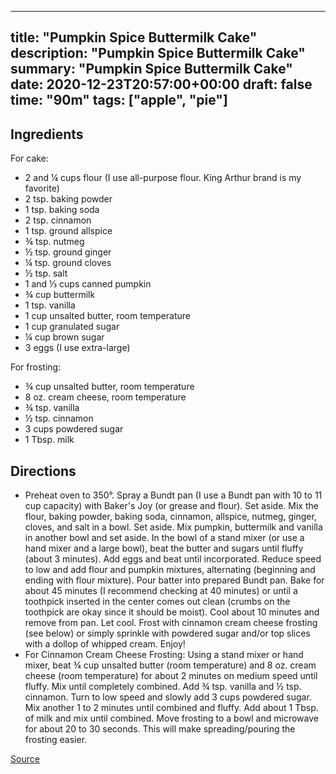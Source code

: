 
---
title: "Pumpkin Spice Buttermilk Cake"
description: "Pumpkin Spice Buttermilk Cake"
summary: "Pumpkin Spice Buttermilk Cake"
date: 2020-12-23T20:57:00+00:00
draft: false
time: "90m"
tags: ["apple", "pie"]
---

## Ingredients

For cake:
- 2 and ¼ cups flour (I use all-purpose flour. King Arthur brand is my favorite)
- 2 tsp. baking powder
- 1 tsp. baking soda
- 2 tsp. cinnamon
- 1 tsp. ground allspice
- ¾ tsp. nutmeg
- ½ tsp. ground ginger
- ¼ tsp. ground cloves
- ½ tsp. salt
- 1 and ⅓ cups canned pumpkin
- ¾ cup buttermilk
- 1 tsp. vanilla
- 1 cup unsalted butter, room temperature
- 1 cup granulated sugar
- ¼ cup brown sugar
- 3 eggs (I use extra-large)

For frosting:
- ¾ cup unsalted butter, room temperature
- 8 oz. cream cheese, room temperature
- ¾ tsp. vanilla
- ½ tsp. cinnamon
- 3 cups powdered sugar
- 1 Tbsp. milk

## Directions

- Preheat oven to 350°. Spray a Bundt pan (I use a Bundt pan with 10 to 11 cup capacity) with Baker's Joy (or grease and flour). Set aside. Mix the flour, baking powder, baking soda, cinnamon, allspice, nutmeg, ginger, cloves, and salt in a bowl. Set aside. Mix pumpkin, buttermilk and vanilla in another bowl and set aside. In the bowl of a stand mixer (or use a hand mixer and a large bowl), beat the butter and sugars until fluffy (about 3 minutes). Add eggs and beat until incorporated. Reduce speed to low and add flour and pumpkin mixtures, alternating (beginning and ending with flour mixture). Pour batter into prepared Bundt pan. Bake for about 45 minutes (I recommend checking at 40 minutes) or until a toothpick inserted in the center comes out clean (crumbs on the toothpick are okay since it should be moist). Cool about 10 minutes and remove from pan. Let cool. Frost with cinnamon cream cheese frosting (see below) or simply sprinkle with powdered sugar and/or top slices with a dollop of whipped cream. Enjoy!
- For Cinnamon Cream Cheese Frosting: Using a stand mixer or hand mixer, beat ¾ cup unsalted butter (room temperature) and 8 oz. cream cheese (room temperature) for about 2 minutes on medium speed until fluffy. Mix until completely combined. Add ¾ tsp. vanilla and ½ tsp. cinnamon. Turn to low speed and slowly add 3 cups powdered sugar. Mix another 1 to 2 minutes until combined and fluffy. Add about 1 Tbsp. of milk and mix until combined. Move frosting to a bowl and microwave for about 20 to 30 seconds. This will make spreading/pouring the frosting easier.

[Source](https://www.cozycakescottage.com/2014/09/09/pumpkin-spice-buttermilk-cake-with-cinnamon-cream-cheese-frosting-with-video/)


